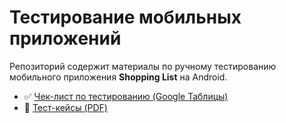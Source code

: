 # Тестирование мобильных приложений
Репозиторий содержит материалы по ручному тестированию мобильного приложения **Shopping List** на Android. 

- ✅ [Чек-лист по тестированию (Google Таблицы)](https://docs.google.com/spreadsheets/d/1v6pp6i89C4O6WYCknghoGzcXEqyjxcMxZaAatgzt3cE/edit?usp=sharing)
- 📎 [Тест-кейсы (PDF)](https://github.com/user-attachments/files/20952284/G10-2025-06-27.pdf)

